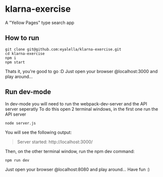 # klarna-exercise
A "Yellow Pages" type search app

## How to run
```
git clone git@github.com:eyalella/klarna-exercise.git
cd klarna-exercise
npm i
npm start
```

Thats it, you're good to go :D
Just open your browser @localhost:3000 and play around...

## Run dev-mode
In dev-mode you will need to run the webpack-dev-server and the API server seperatly
To do this open 2 terminal windows, in the first one run the API server
```
node server.js
```
You will see the following output:
> Server started: http://localhost:3000/

Then, on the other terminal window, run the npm dev command:
```
npm run dev
```
Just open your browser @localhost:8080 and play around...
Have fun :)
